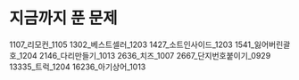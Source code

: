 # 지금까지 푼 문제

1107_리모컨_1105
1302_베스트셀러_1203
1427_소트인사이드_1203
1541_잃어버린괄호_1204
2146_다리만들기_1013
2636_치즈_1007
2667_단지번호붙이기_0929
13335_트럭_1204
16236_아기상어_1013
